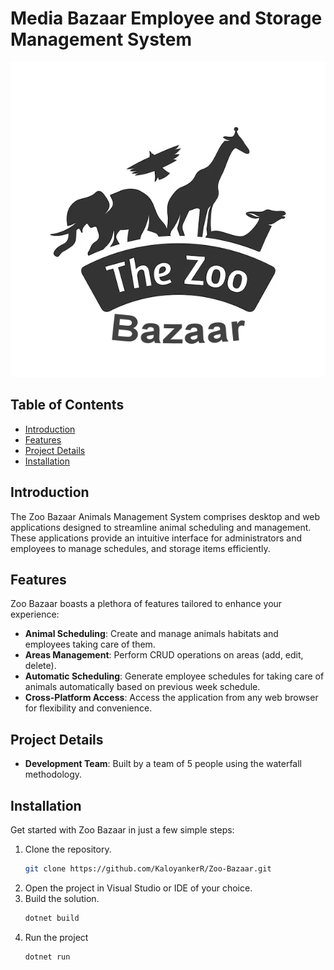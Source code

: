 # Media Bazaar Employee and Storage Management System

![Media Bazaar Logo](Documentation/zoo.png)

## Table of Contents
- [Introduction](#introduction)
- [Features](#features)
- [Project Details](#project-details)
- [Installation](#installation)

## Introduction

The Zoo Bazaar Animals Management System comprises desktop and web applications designed to streamline animal scheduling and management. These applications provide an intuitive interface for administrators and employees to manage schedules, and storage items efficiently.

## Features

Zoo Bazaar boasts a plethora of features tailored to enhance your experience:
- **Animal Scheduling**: Create and manage animals habitats and employees taking care of them.
- **Areas Management**: Perform CRUD operations on areas (add, edit, delete).
- **Automatic Scheduling**: Generate employee schedules for taking care of animals automatically based on previous week schedule.
- **Cross-Platform Access**: Access the application from any web browser for flexibility and convenience.

## Project Details
- **Development Team**: Built by a team of 5 people using the waterfall methodology.

## Installation

Get started with Zoo Bazaar in just a few simple steps:

1. Clone the repository.
   ```bash
   git clone https://github.com/KaloyankerR/Zoo-Bazaar.git
   ```
2. Open the project in Visual Studio or IDE of your choice.
3. Build the solution.
   ```bash
   dotnet build
   ```
4. Run the project
   ```bash
   dotnet run
   ``` 

